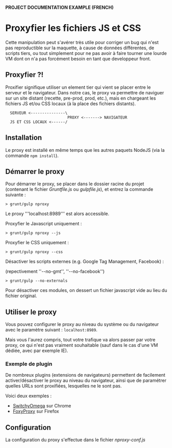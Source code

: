 __PROJECT DOCUMENTATION EXAMPLE (FRENCH)__

Proxyfier les fichiers JS et CSS
================================================================================

Cette manipulation peut s'avérer très utile pour corriger un bug qui n'est pas reproductible sur la maquette, à cause de données différentes, de scripts tiers, ou tout simplement pour ne pas avoir à faire tourner une lourde VM dont on n'a pas forcément besoin en tant que developpeur front.

Proxyfier ?!
--------------------------------------------------------------------------------

Proxifier signifique utiliser un element tier qui vient se placer entre le serveur et le navigateur. Dans notre cas, le proxy va permettre de naviguer sur un site distant (recette, pre-prod, prod, etc.), mais en chargeant les fichiers JS et/ou CSS locaux (à la place des fichiers distants).


      SERVEUR <---------------\
                               PROXY <-------> NAVIGATEUR
      JS ET CSS LOCAUX <------/


Installation
--------------------------------------------------------------------------------

Le proxy est installé en même temps que les autres paquets NodeJS (via la commande ```npm install```).

Démarrer le proxy
--------------------------------------------------------------------------------

Pour démarrer le proxy, se placer dans le dossier racine du projet (contenant le fichier _Gruntfile.js_ ou _gulpfile.js_), et entrez la commande suivante :

```shell
> grunt/gulp nproxy
```

Le proxy '''localhost:8989''' est alors accessible.

Proxyfier le Javascript uniquement :

```shell
> grunt/gulp nproxy --js
```

Proxyfier le CSS uniquement :

```shell
> grunt/gulp nproxy --css
```

Désactiver les scripts externes (e.g. Google Tag Management, Facebook) :

(repectivement ''--no-gmt'', ''--no-facebook'')

```shell
> grunt/gulp --no-externals
```

Pour désactiver ces modules, on dessert un fichier javascript vide au lieu du fichier original.



Utiliser le proxy
--------------------------------------------------------------------------------

Vous pouvez configurer le proxy au niveau du système ou du navigateur avec le paramètre suivant : ```localhost:8989```.

Mais vous l'aurez compris, tout votre trafique va alors passer par votre proxy, ce qui n'est pas vraiment souhaitable (sauf dans le cas d'une VM dédiée, avec par exemple IE).

### Exemple de plugin

De nombreux plugins (extensions de navigateurs) permettent de facilement activer/désactiver le proxy au niveau du navigateur, ainsi que de paramétrer quelles URLs sont proxifiées, lesquelles ne le sont pas.

Voici deux exemples :

 * [SwitchyOmega](https://chrome.google.com/webstore/detail/padekgcemlokbadohgkifijomclgjgif) sur Chrome
 * [FoxyProxy](https://addons.mozilla.org/fr/firefox/addon/foxyproxy-standard/) sur Firefox


Configuration
--------------------------------------------------------------------------------

La configuration du proxy s'effectue dans le fichier _nproxy-conf.js_